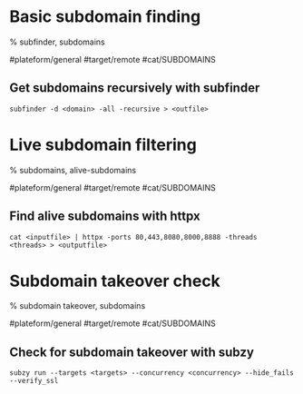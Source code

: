 # Basic subdomain finding

% subfinder, subdomains

#plateform/general #target/remote #cat/SUBDOMAINS

## Get subdomains recursively with subfinder
```
subfinder -d <domain> -all -recursive > <outfile>
```

# Live subdomain filtering

% subdomains, alive-subdomains

#plateform/general #target/remote #cat/SUBDOMAINS

## Find alive subdomains with httpx 
```
cat <inputfile> | httpx -ports 80,443,8080,8000,8888 -threads <threads> > <outputfile>
```

# Subdomain takeover check

% subdomain takeover, subdomains

#plateform/general #target/remote #cat/SUBDOMAINS

## Check for subdomain takeover with subzy
```
subzy run --targets <targets> --concurrency <concurrency> --hide_fails --verify_ssl
```